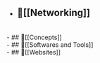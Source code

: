 - ## 🔗[[Networking]]
<br>
- ## 🔗[[Concepts]]
<br>
- ## 🔗[[Softwares and Tools]]
<br>
- ## 🔗[[Websites]]